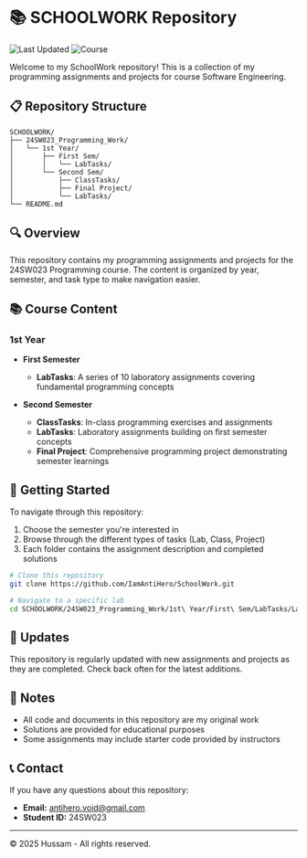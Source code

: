 # 📚 SCHOOLWORK Repository

![Last Updated](https://img.shields.io/badge/Last%20Updated-April%2025%2C%202025-blue)
![Course](https://img.shields.io/badge/Course-SoftwareEngineering%20Programming-brightgreen)

Welcome to my SchoolWork repository! This is a collection of my programming assignments and projects for course Software Engineering.

## 📋 Repository Structure

```
SCHOOLWORK/
├── 24SW023_Programming_Work/
│   └── 1st Year/
│       ├── First Sem/
│       │   └── LabTasks/
│       └── Second Sem/
│           ├── ClassTasks/
│           ├── Final Project/
│           └── LabTasks/
└── README.md
```

## 🔍 Overview

This repository contains my programming assignments and projects for the 24SW023 Programming course. The content is organized by year, semester, and task type to make navigation easier.

## 📚 Course Content

### 1st Year
- **First Semester**
  - **LabTasks**: A series of 10 laboratory assignments covering fundamental programming concepts
  
- **Second Semester**
  - **ClassTasks**: In-class programming exercises and assignments
  - **LabTasks**: Laboratory assignments building on first semester concepts
  - **Final Project**: Comprehensive programming project demonstrating semester learnings

## 🚀 Getting Started

To navigate through this repository:

1. Choose the semester you're interested in
2. Browse through the different types of tasks (Lab, Class, Project)
3. Each folder contains the assignment description and completed solutions

```bash
# Clone this repository
git clone https://github.com/IamAntiHero/SchoolWork.git

# Navigate to a specific lab
cd SCHOOLWORK/24SW023_Programming_Work/1st\ Year/First\ Sem/LabTasks/Lab3
```

## 🔄 Updates

This repository is regularly updated with new assignments and projects as they are completed. Check back often for the latest additions.

## 📝 Notes

- All code and documents in this repository are my original work
- Solutions are provided for educational purposes
- Some assignments may include starter code provided by instructors

## 📞 Contact

If you have any questions about this repository:

- **Email:** antihero.void@gmail.com
- **Student ID:** 24SW023
---

© 2025 Hussam - All rights reserved.
